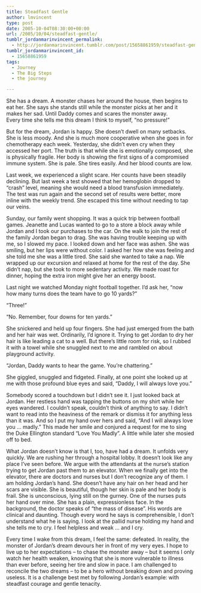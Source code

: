 ```yaml
---
title: Steadfast Gentle
author: lmvincent
type: post
date: 2005-10-04T08:30:00+00:00
url: /2005/10/04/steadfast-gentle/
tumblr_jordanmarinvincent_permalink:
  - http://jordanmarinvincent.tumblr.com/post/15658861959/steadfast-gentle
tumblr_jordanmarinvincent_id:
  - 15658861959
tags:
  - Journey
  - The Big Steps
  - the journey

---
```

She has a dream. A monster chases her around the house, then begins to eat her. She says she stands still while the monster picks at her and it makes her sad. Until Daddy comes and scares the monster away.  
Every time she tells me this dream I think to myself, &ldquo;no pressure!&rdquo;

But for the dream, Jordan is happy. She doesn&rsquo;t dwell on many setbacks. She is less moody. And she is much more cooperative when she goes in for chemotherapy each week. Yesterday, she didn&rsquo;t even cry when they accessed her port. The truth is that while she is emotionally composed, she is physically fragile. Her body is showing the first signs of a compromised immune system. She is pale. She tires easily. And her blood counts are low.<a name="more"></a>

Last week, we experienced a slight scare. Her counts have been steadily declining. But last week a test showed that her hemoglobin dropped to &ldquo;crash&rdquo; level, meaning she would need a blood transfusion immediately. The test was run again and the second set of results were better, more inline with the weekly trend. She escaped this time without needing to tap our veins.

Sunday, our family went shopping. It was a quick trip between football games. Jeanette and Lucas wanted to go to a store a block away while Jordan and I took our purchases to the car. On the walk to join the rest of the family Jordan began to drag. She was having trouble keeping up with me, so I slowed my pace. I looked down and her face was ashen. She was smiling, but her lips were without color. I asked her how she was feeling and she told me she was a little tired. She said she wanted to take a nap. We wrapped up our excursion and relaxed at home for the rest of the day. She didn&rsquo;t nap, but she took to more sedentary activity. We made roast for dinner, hoping the extra iron might give her an energy boost.

Last night we watched Monday night football together. I&rsquo;d ask her, &ldquo;now how many turns does the team have to go 10 yards?&rdquo;

&ldquo;Three!&rdquo;

&ldquo;No. Remember, four downs for ten yards.&rdquo;

She snickered and held up four fingers. She had just emerged from the bath and her hair was wet. Ordinarily, I&rsquo;d ignore it. Trying to get Jordan to dry her hair is like leading a cat to a well. But there&rsquo;s little room for risk, so I rubbed it with a towel while she snuggled next to me and rambled on about playground activity.

&ldquo;Jordan, Daddy wants to hear the game. You&rsquo;re chattering.&rdquo;

She giggled, snuggled and fidgeted. Finally, at one point she looked up at me with those profound blue eyes and said, &ldquo;Daddy, I will always love you.&rdquo;

Somebody scored a touchdown but I didn&rsquo;t see it. I just looked back at Jordan. Her restless hand was tapping the buttons on my shirt while her eyes wandered. I couldn&rsquo;t speak, couldn&rsquo;t think of anything to say. I didn&rsquo;t want to read into the heaviness of the remark or dismiss it for anything less than it was. And so I put my hand over hers and said, &ldquo;And I will always love you &hellip; madly.&rdquo; This made her smile and conjured a request for me to sing the Duke Ellington standard &ldquo;Love You Madly&rdquo;. A little while later she mosied off to bed.

What Jordan doesn&rsquo;t know is that I, too, have had a dream. It unfolds very quickly. We are rushing her through a hospital lobby. It doesn&rsquo;t look like any place I&rsquo;ve seen before. We argue with the attendants at the nurse&rsquo;s station trying to get Jordan past them to an elevator. When we finally get into the elevator, there are doctors and nurses but I don&rsquo;t recognize any of them. I am holding Jordan&rsquo;s hand. She doesn&rsquo;t have any hair on her head and her scars are visible. She is beautiful, though her skin is pale and her body is frail. She is unconscious, lying still on the gurney. One of the nurses puts her hand over mine. She has a plain, expressionless face. In the background, the doctor speaks of &ldquo;the mass of disease&rdquo;. His words are clinical and daunting. Though every word he says is comprehensible, I don&rsquo;t understand what he is saying. I look at the pallid nurse holding my hand and she tells me to cry. I feel helpless and weak &hellip; and I cry.

Every time I wake from this dream, I feel the same: defeated. In reality, the monster of Jordan&rsquo;s dream devours her in front of my very eyes. I hope to live up to her expectations &ndash; to chase the monster away &ndash; but it seems I only watch her health weaken, knowing that she is more vulnerable to illness than ever before, seeing her tire and slow in pace. I am challenged to reconcile the two dreams &ndash; to be a hero without breaking down and proving useless. It is a challenge best met by following Jordan&rsquo;s example: with steadfast courage and gentle tenacity.

<div class="blogger-post-footer">
  <img loading="lazy" width="1" height="1" src="https://blogger.googleusercontent.com/tracker/9039099668816362935-7608762062581269320?l=jordansjourney2.blogspot.com" alt="" />
</div>